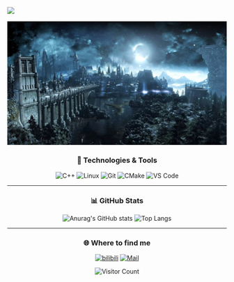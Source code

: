 ![][github-sub-title:img]

![Banner](pics/llga.jpg)

<div align="center">

### 🧠 Technologies & Tools
![C++](https://img.shields.io/badge/-C++-00599C?style=flat-square&logo=cplusplus)
![Linux](https://img.shields.io/badge/-Linux-FCC624?style=flat-square&logo=linux)
![Git](https://img.shields.io/badge/-Git-F05032?style=flat-square&logo=git)
![CMake](https://img.shields.io/badge/-CMake-064F8C?style=flat-square&logo=cmake)
![VS Code](https://img.shields.io/badge/-Visual%20Studio-5C2D91?style=flat-square&logo=visual-studio-code)

---

### 📊 GitHub Stats
![Anurag's GitHub stats](https://github-readme-stats.vercel.app/api?username=JTLjtlstlSTL&show_icons=true&theme=tokyonight&hide_title=true)
![Top Langs](https://github-readme-stats.vercel.app/api/top-langs/?username=JTLjtlstlSTL&layout=compact&theme=tokyonight)

---

### 🌐 Where to find me
[![bilibili](https://img.shields.io/badge/-哔哩哔哩-FF69B4?style=flat-square&logo=bilibili)](https://space.bilibili.com/638805655)
[![Mail](https://img.shields.io/badge/-Email-D14836?style=flat-square&logo=gmail&logoColor=white)](mailto:JTLjtlstlSTL@outlook.com)

![Visitor Count](https://komarev.com/ghpvc/?username=JTLjtlstlSTL&color=blueviolet&style=flat-square)

</div>

[github-sub-title:img]: https://readme-typing-svg.herokuapp.com?font=Segoe+Script&center=true&lines=Haibabara.
